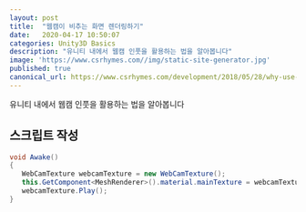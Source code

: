 ```yaml
---
layout: post
title:  "웹캠이 비추는 화면 렌더링하기"
date:   2020-04-17 10:50:07
categories: Unity3D Basics
description: "유니티 내에서 웹캠 인풋을 활용하는 법을 알아봅니다"
image: 'https://www.csrhymes.com//img/static-site-generator.jpg'
published: true
canonical_url: https://www.csrhymes.com/development/2018/05/28/why-use-a-static-site-generator.html
---
```


유니티 내에서 웹캠 인풋을 활용하는 법을 알아봅니다

## 스크립트 작성
```cs
void Awake()
{
   WebCamTexture webcamTexture = new WebCamTexture();
   this.GetComponent<MeshRenderer>().material.mainTexture = webcamTexture;
   webcamTexture.Play();
}
```
